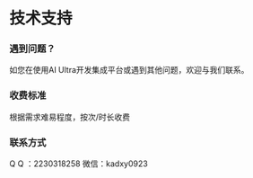 # 技术支持
### 遇到问题？
如您在使用AI Ultra开发集成平台或遇到其他问题，欢迎与我们联系。
### 收费标准
根据需求难易程度，按次/时长收费
### 联系方式
Q Q ：2230318258
微信：kadxy0923